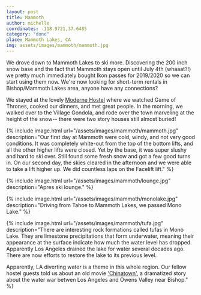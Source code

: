 ```yaml
---
layout: post
title: Mammoth
author: michelle
coordinates: -118.9721,37.6485
category: "done"
place: Mammoth Lakes, CA
img: assets/images/mammoth/mammoth.jpg
---
```


We drove down to Mammoth Lakes to ski more. Discovering the 200 inch snow base and the fact that Mammoth stays open until July 4th (whaaat?!) we pretty much immediately bought Ikon passes for 2019/2020 so we can start using them now. We're now looking for short-term rentals in Bishop/Mammoth Lakes area, anyone have any connections?

We stayed at the lovely [Moderne Hostel](https://holidayhausmotelandhostel.com/) where we watched Game of Thrones, cooked our dinners, and met great people. In the morning, we walked over to the Village Gondola, and rode over the town marveling at the height of the snow-- there were two story houses still almost buried!

{% include image.html url="/assets/images/mammoth/mammoth.jpg" description="Our first  day at Mammoth were cold, windy, and not very good conditions. It was completely white-out from the top of the bottom lifts, and all the other higher lifts were closed. Yet by the base, it was super slushy and hard to ski over. Still found some fresh snow and got a few good turns in. On our second day, the skies cleared in the afternoon and we were able to take a lift higher up. We did countless laps on the Facelift lift." %}

{% include image.html url="/assets/images/mammoth/lounge.jpg" description="Apres ski lounge." %}

{% include image.html url="/assets/images/mammoth/monolake.jpg" description="Driving from Tahoe to Mammoth Lakes, we passed Mono Lake." %}

{% include image.html url="/assets/images/mammoth/tufa.jpg" description="There are interesting rock formations called tufas in Mono Lake. They are limestone precipitations that form underwater, meaning their appearance at the surface indicate how much the water level has dropped. Apparently Los Angeles  drained the lake for water several decades ago. There are now efforts to restore the lake to its previous level.

Apparently, LA diverting water is a theme in this whole region. Our fellow hostel guests told us about an old movie <a href='https://en.wikipedia.org/wiki/Chinatown_(1974_film)' target='_blank'>'Chinatown'</a>, a dramatized story about the water war betwen Los Angeles and Owens Valley near Bishop." %}